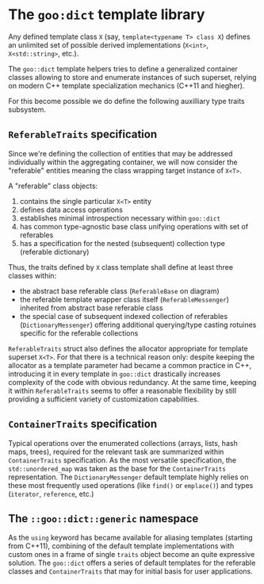 # The `goo:dict` template library

Any defined template class `X` (say, `template<typename T> class X`) defines
an unlimited set of possible derived implementations (`X<int>`,
`X<std::string>`, etc.).

The `goo::dict` template helpers tries to define a generalized container
classes allowing to store and enumerate instances of such superset, relying on
modern C++ template specialization mechanics (C++11 and hiegher).

For this become possible we do define the following auxilliary type traits
subsystem.

## `ReferableTraits` specification

Since we're defining the collection of entities that may be addressed
individually within the aggregating container, we will now consider the
"referable" entities meaning the class wrapping target instance of `X<T>`.

A "referable" class objects:
   1. contains the single particular `X<T>` entity
   2. defines data access operations
   3. establishes minimal introspection necessary within `goo::dict`
   4. has common type-agnostic base class unifying operations with set of
     referables
   5. has a specification for the nested (subsequent) collection type
     (referable dictionary)

Thus, the traits defined by `X` class template shall define at least three
classes within:
   * the abstract base referable class (`ReferableBase` on
     diagram)
   * the referable template wrapper class itself (`ReferableMessenger`)
     inherited from abstract base referable class
   * the special case of subsequent indexed collection of referables
     (`DictionaryMessenger`) offering additional querying/type casting
     rotuines specific for the referable collections

`ReferableTraits` struct also defines the allocator appropriate for template
superset `X<T>`. For that there is a technical reason only: despite keeping the
allocator as a template parameter had became a common practice in C++,
introducing it in every template in `goo::dict` drastically increases
complexity of the code with obvious redundancy. At the same time, keeping it
within `ReferableTraits` seems to offer a reasonable flexibility by still
providing a sufficient variety of customization capabilities.

## `ContainerTraits` specification

Typical operations over the enumerated collections (arrays, lists, hash maps,
trees), required for the relevant task are summarized within `ContainerTraits`
specification. As the most versatile specification, the `std::unordered_map`
was taken as the base for the `ContainerTraits` representation. The
`DictionaryMessenger` default template highly relies on these most frequently
used operations (like `find()` or `emplace()`) and types (`iterator`,
`reference`, etc.)

## The `::goo::dict::generic` namespace

As the `using` keyword has became available for aliasing templates (starting
from C++11), combining of the default template implementations with custom
ones in a frame of single `traits` object become an quite expressive solution.
The `goo::dict` offers a series of default templates for the referable classes
and `ContainerTraits` that may for initial basis for user applications.

